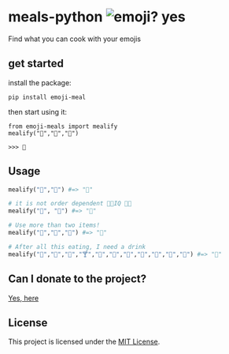 # meals-python ![emoji? yes](https://img.shields.io/badge/emoji%3F-%F0%9F%91%8D-brightgreen)
Find what you can cook with your emojis

## get started

install the package:

```console
pip install emoji-meal
```

then start using it:

```console
from emoji-meals import mealify
mealify("🍞","🍅","🧀")

>>> 🍕
```

## Usage 

```python
mealify("🌚","🍰") #=> "🥮"

# it is not order dependent 💯💯IQ 🧠💥
mealify("🍰", "🌚") #=> "🥮"

# Use more than two items!
mealify("🍞","🍅","🧀") #=> "🍕"

# After all this eating, I need a drink
mealify("🍶","🍾","🍷","🍸","🍶","🍹","🍺","🍻","🥂","🍾","🥃") #=> "🤮"
```

## Can I donate to the project?
[Yes, here](https://www.buymeacoffee.com/emoji)

## License

This project is licensed under the [MIT License](https://github.com/EmojiMeals/meals-go/blob/master/LICENSE).
